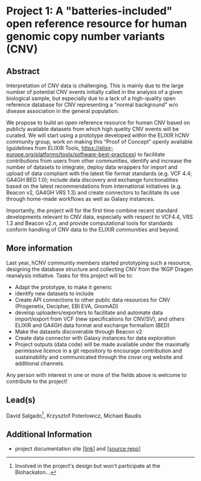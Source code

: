 # Project 1: A "batteries-included" open reference resource for human genomic copy number variants (CNV)

## Abstract

Interpretation of CNV data is challenging. This is mainly due to the large number of potential CNV events initially called in the analysis of a given biological sample, but especially due to a lack of a high-quality open reference database for CNV representing a "normal background" w/o disease association in the general population.

We propose to build an open reference resource for human CNV based on publicly available datasets from which high quelity CNV events will be curated. We will start using a prototype developed within the ELIXIR hCNV community group, work on making this “Proof of Concept” openly available (guidelines from ELIXIR Tools, https://elixir-europe.org/platforms/tools/software-best-practices) to facilitate contributions from users from other communities, identify and increase the number of datasets to integrate, deploy data wrappers for import and upload of data compliant with the latest file format standards (e.g. VCF 4.4; GA4GH BED 1.0); include data discovery and exchange functionalities based on the latest recommendations from international initiatives (e.g. Beacon v2, GA4GH VRS 1.3) and create connectors to facilitate its use through home-made workflows as well as Galaxy instances.

Importantly, the project will for the first time combine recent standard developments relevant to CNV data, especially with respect to VCF4.4, VRS 1.3 and Beacon v2.n, and provide computational tools for standards conform handling of CNV data to the ELIXIR communities and beyond.

## More information

Last year, hCNV community members started prototyping such a resource, designing the database structure and collecting CNV from the 1KGP Dragen reanalysis initiative. Tasks for this project will be to:

- Adapt the prototype, to make it generic
- identify new datasets to include
- Create API connections to other public data resources for CNV (Progenetix, Decipher, EBI EVA, GnomAD)
- develop uploaders/exporters to facilitate and automate data import/export from VCF (new specifications for CNV/SV), and others ELIXIR and GA4GH data format and exchange formalism (BED)
- Make the datasets discoverable through Beacon v2
- Create data connector with Galaxy instances for data exploration
- Project outputs (data code) will be made available under the maximally permissive licence in a git repository to encourage contribution and sustainability and communicated through the cnvar.org website and additional channels.

Any person with interest in one or more of the fields above is welcome to contribute to
the project!

## Lead(s)

David Salgado[^1], Krzysztof Poterlowicz, Michael Baudis

## Additional Information

* project documentation site [[link]](https://cnvar.org/cnv-reference-resources/)
  and [[source repo]](https://github.com/hCNV/cnv-reference-resources)

[^1]: Involved in the project's design but won't participate at the Biohackaton...



